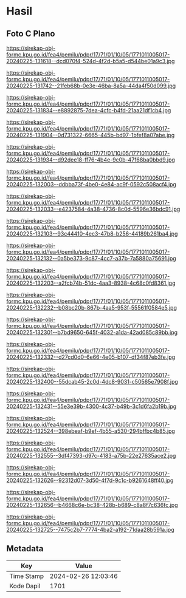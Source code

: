 # Hasil

## Foto C Plano

https://sirekap-obj-formc.kpu.go.id/fea4/pemilu/pdpr/17/71/01/10/05/1771011005017-20240225-131618--dcd070f4-524d-4f2d-b5a5-d544be01a9c3.jpg

https://sirekap-obj-formc.kpu.go.id/fea4/pemilu/pdpr/17/71/01/10/05/1771011005017-20240225-131742--21feb68b-0e3e-46ba-8a5a-44da4f50d099.jpg

https://sirekap-obj-formc.kpu.go.id/fea4/pemilu/pdpr/17/71/01/10/05/1771011005017-20240225-131834--e8892875-7dea-4cfc-b4fd-21aa21df1cb4.jpg

https://sirekap-obj-formc.kpu.go.id/fea4/pemilu/pdpr/17/71/01/10/05/1771011005017-20240225-131904--0d731322-6665-445b-bd97-1bfef8a07abe.jpg

https://sirekap-obj-formc.kpu.go.id/fea4/pemilu/pdpr/17/71/01/10/05/1771011005017-20240225-131934--d92dee18-ff76-4b4e-9c0b-47f68ba0bbd9.jpg

https://sirekap-obj-formc.kpu.go.id/fea4/pemilu/pdpr/17/71/01/10/05/1771011005017-20240225-132003--ddbba73f-4be0-4e84-ac9f-0592c508acf4.jpg

https://sirekap-obj-formc.kpu.go.id/fea4/pemilu/pdpr/17/71/01/10/05/1771011005017-20240225-132033--e4237584-4a38-4736-8c0d-5596e36bdc91.jpg

https://sirekap-obj-formc.kpu.go.id/fea4/pemilu/pdpr/17/71/01/10/05/1771011005017-20240225-132103--93c44410-4ec3-47b8-b256-44189b261ba4.jpg

https://sirekap-obj-formc.kpu.go.id/fea4/pemilu/pdpr/17/71/01/10/05/1771011005017-20240225-132132--0a5be373-9c87-4cc7-a37b-7a5880a75691.jpg

https://sirekap-obj-formc.kpu.go.id/fea4/pemilu/pdpr/17/71/01/10/05/1771011005017-20240225-132203--a2fcb74b-51dc-4aa3-8938-4c68c0fd8361.jpg

https://sirekap-obj-formc.kpu.go.id/fea4/pemilu/pdpr/17/71/01/10/05/1771011005017-20240225-132232--b08bc20b-867b-4aa5-953f-55561f0584e5.jpg

https://sirekap-obj-formc.kpu.go.id/fea4/pemilu/pdpr/17/71/01/10/05/1771011005017-20240225-132301--b7bd9650-645f-4032-a1da-42ad085c89bb.jpg

https://sirekap-obj-formc.kpu.go.id/fea4/pemilu/pdpr/17/71/01/10/05/1771011005017-20240225-132332--d27cd0d0-6e66-4e05-b107-df34f87eb3fe.jpg

https://sirekap-obj-formc.kpu.go.id/fea4/pemilu/pdpr/17/71/01/10/05/1771011005017-20240225-132400--55dcab45-2c0d-4dc8-9031-c50565e7908f.jpg

https://sirekap-obj-formc.kpu.go.id/fea4/pemilu/pdpr/17/71/01/10/05/1771011005017-20240225-132431--55e3e39b-4300-4c37-b49b-3c1d6fa2b19b.jpg

https://sirekap-obj-formc.kpu.go.id/fea4/pemilu/pdpr/17/71/01/10/05/1771011005017-20240225-132524--398ebeaf-b9ef-4b55-a530-294bffbc4b85.jpg

https://sirekap-obj-formc.kpu.go.id/fea4/pemilu/pdpr/17/71/01/10/05/1771011005017-20240225-132555--3df47393-d97c-4183-a75b-22e27635ace2.jpg

https://sirekap-obj-formc.kpu.go.id/fea4/pemilu/pdpr/17/71/01/10/05/1771011005017-20240225-132626--92312d07-3d50-4f7d-9c1c-b9261648ff40.jpg

https://sirekap-obj-formc.kpu.go.id/fea4/pemilu/pdpr/17/71/01/10/05/1771011005017-20240225-132656--b4668c6e-bc38-428b-b689-c8a8f7c636fc.jpg

https://sirekap-obj-formc.kpu.go.id/fea4/pemilu/pdpr/17/71/01/10/05/1771011005017-20240225-132725--7475c2b7-7774-4ba2-a192-71daa28b591a.jpg


## Metadata

| Key        | Value               |
| ---------- | ------------------- |
| Time Stamp | 2024-02-26 12:03:46 |
| Kode Dapil | 1701                |



